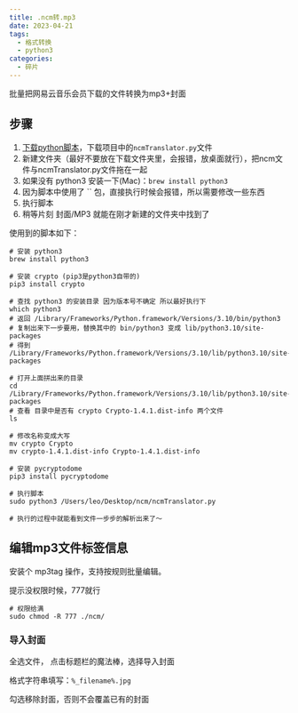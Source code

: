 ```yaml
---
title: .ncm转.mp3
date: 2023-04-21
tags: 
  - 格式转换
  - python3
categories: 
  - 碎片
---
```


批量把网易云音乐会员下载的文件转换为mp3+封面

<!-- more -->

## 步骤

1. [下载python脚本](https://github.com/waterkokoro/ncmTranslatorScript_python)，下载项目中的`ncmTranslator.py`文件
2. 新建文件夹（最好不要放在下载文件夹里，会报错，放桌面就行），把ncm文件与ncmTranslator.py文件拖在一起
3. 如果没有 python3 安装一下(Mac)：`brew install python3`
4. 因为脚本中使用了 `` 包，直接执行时候会报错，所以需要修改一些东西
5. 执行脚本
6. 稍等片刻 封面/MP3 就能在刚才新建的文件夹中找到了

使用到的脚本如下：

```shell
# 安装 python3
brew install python3

# 安装 crypto (pip3是python3自带的)
pip3 install crypto

# 查找 python3 的安装目录 因为版本号不确定 所以最好执行下
which python3
# 返回 /Library/Frameworks/Python.framework/Versions/3.10/bin/python3
# 复制出来下一步要用，替换其中的 bin/python3 变成 lib/python3.10/site-packages
# 得到 /Library/Frameworks/Python.framework/Versions/3.10/lib/python3.10/site-packages

# 打开上面拼出来的目录
cd /Library/Frameworks/Python.framework/Versions/3.10/lib/python3.10/site-packages
# 查看 目录中是否有 crypto Crypto-1.4.1.dist-info 两个文件
ls

# 修改名称变成大写
mv crypto Crypto
mv crypto-1.4.1.dist-info Crypto-1.4.1.dist-info

# 安装 pycryptodome
pip3 install pycryptodome

# 执行脚本
sudo python3 /Users/leo/Desktop/ncm/ncmTranslator.py

# 执行的过程中就能看到文件一步步的解析出来了～
```

## 编辑mp3文件标签信息

安装个 mp3tag 操作，支持按规则批量编辑。

提示没权限时候，777就行

```shell
# 权限给满
sudo chmod -R 777 ./ncm/
```

### 导入封面

全选文件， 点击标题栏的魔法棒，选择导入封面

格式字符串填写：`%_filename%.jpg`

勾选移除封面，否则不会覆盖已有的封面
